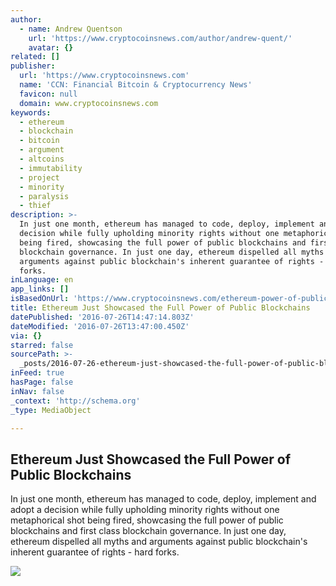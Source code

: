 ```yaml
---
author:
  - name: Andrew Quentson
    url: 'https://www.cryptocoinsnews.com/author/andrew-quent/'
    avatar: {}
related: []
publisher:
  url: 'https://www.cryptocoinsnews.com'
  name: 'CCN: Financial Bitcoin & Cryptocurrency News'
  favicon: null
  domain: www.cryptocoinsnews.com
keywords:
  - ethereum
  - blockchain
  - bitcoin
  - argument
  - altcoins
  - immutability
  - project
  - minority
  - paralysis
  - thief
description: >-
  In just one month, ethereum has managed to code, deploy, implement and adopt a
  decision while fully upholding minority rights without one metaphorical shot
  being fired, showcasing the full power of public blockchains and first class
  blockchain governance. In just one day, ethereum dispelled all myths and
  arguments against public blockchain's inherent guarantee of rights - hard
  forks.
inLanguage: en
app_links: []
isBasedOnUrl: 'https://www.cryptocoinsnews.com/ethereum-power-of-public-blockchains/'
title: Ethereum Just Showcased the Full Power of Public Blockchains
datePublished: '2016-07-26T14:47:14.803Z'
dateModified: '2016-07-26T13:47:00.450Z'
via: {}
starred: false
sourcePath: >-
  _posts/2016-07-26-ethereum-just-showcased-the-full-power-of-public-blockchains.md
inFeed: true
hasPage: false
inNav: false
_context: 'http://schema.org'
_type: MediaObject

---
```

<article style=""><h1>Ethereum Just Showcased the Full Power of Public Blockchains</h1><p>In just one month, ethereum has managed to code, deploy, implement and adopt a decision while fully upholding minority rights without one metaphorical shot being fired, showcasing the full power of public blockchains and first class blockchain governance. In just one day, ethereum dispelled all myths and arguments against public blockchain's inherent guarantee of rights - hard forks.</p><img src="https://www.cryptocoinsnews.com/wp-content/uploads/2016/07/project-fear.jpg" /></article>